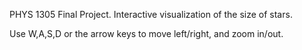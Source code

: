 PHYS 1305 Final Project. Interactive visualization of the size of stars.

Use W,A,S,D or the arrow keys to move left/right, and zoom in/out.
